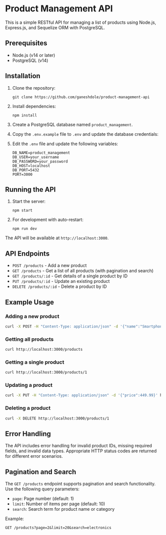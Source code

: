 # Product Management API

This is a simple RESTful API for managing a list of products using Node.js, Express.js, and Sequelize ORM with PostgreSQL.

## Prerequisites

- Node.js (v14 or later)
- PostgreSQL (v14)

## Installation

1. Clone the repository:

   ```
   git clone https://github.com/ganeshdole/product-management-api
   ```

2. Install dependencies:
   ```
   npm install
   ```
3. Create a PostgreSQL database named `product_management`.
4. Copy the `.env.example` file to `.env` and update the database credentials:
5. Edit the `.env` file and update the following variables:
   ```
   DB_NAME=product_management
   DB_USER=your_username
   DB_PASSWORD=your_password
   DB_HOST=localhost
   DB_PORT=5432
   PORT=3000
   ```

## Running the API

1. Start the server:
   ```
   npm start
   ```
2. For development with auto-restart:
   ```
   npm run dev
   ```

The API will be available at `http://localhost:3000`.

## API Endpoints

- `POST /products` - Add a new product
- `GET /products` - Get a list of all products (with pagination and search)
- `GET /products/:id` - Get details of a single product by ID
- `PUT /products/:id` - Update an existing product
- `DELETE /products/:id` - Delete a product by ID

## Example Usage

### Adding a new product

```bash
curl -X POST -H "Content-Type: application/json" -d '{"name":"Smartphone", "price":499.99, "description":"Latest model", "category":"Electronics"}' http://localhost:3000/products
```

### Getting all products

```bash
curl http://localhost:3000/products
```

### Getting a single product

```bash
curl http://localhost:3000/products/1
```

### Updating a product

```bash
curl -X PUT -H "Content-Type: application/json" -d '{"price":449.99}' http://localhost:3000/products/1
```

### Deleting a product

```bash
curl -X DELETE http://localhost:3000/products/1
```

## Error Handling

The API includes error handling for invalid product IDs, missing required fields, and invalid data types. Appropriate HTTP status codes are returned for different error scenarios.

## Pagination and Search

The `GET /products` endpoint supports pagination and search functionality. Use the following query parameters:

- `page`: Page number (default: 1)
- `limit`: Number of items per page (default: 10)
- `search`: Search term for product name or category

Example:

```
GET /products?page=2&limit=20&search=electronics
```

